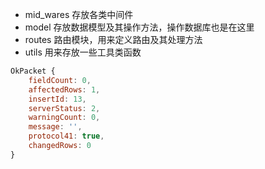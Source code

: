 - mid_wares 存放各类中间件
- model 存放数据模型及其操作方法，操作数据库也是在这里
- routes 路由模块，用来定义路由及其处理方法
- utils 用来存放一些工具类函数

```js
OkPacket {
    fieldCount: 0,
    affectedRows: 1,
    insertId: 13,
    serverStatus: 2,
    warningCount: 0,
    message: '',
    protocol41: true,
    changedRows: 0
}
```